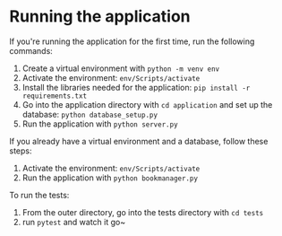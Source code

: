 # Running the application

If you're running the application for the first time, run the following commands:

1. Create a virtual environment with `python -m venv env`
2. Activate the environment: `env/Scripts/activate`
3. Install the libraries needed for the application: `pip install -r requirements.txt`
4. Go into the application directory with `cd application` and set up the database: `python database_setup.py`
5. Run the application with `python server.py`

If you already have a virtual environment and a database, follow these steps:

1. Activate the environment: `env/Scripts/activate`
2. Run the application with `python bookmanager.py`

To run the tests:

1. From the outer directory, go into the tests directory with `cd tests`
2. run `pytest` and watch it go~
